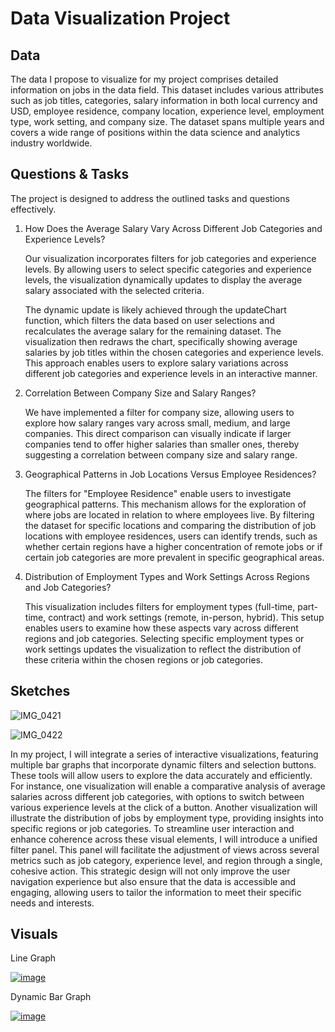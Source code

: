 # Data Visualization Project

## Data

The data I propose to visualize for my project comprises detailed information on jobs in the data field. This dataset includes various attributes such as job titles, categories, salary information in both local currency and USD, employee residence, company location, experience level, employment type, work setting, and company size. The dataset spans multiple years and covers a wide range of positions within the data science and analytics industry worldwide.


## Questions & Tasks

The project is designed to address the outlined tasks and questions effectively.

1. How Does the Average Salary Vary Across Different Job Categories and Experience Levels?
   
   Our visualization incorporates filters for job categories and experience levels. By allowing users to select specific categories and 
   experience levels, the visualization dynamically updates to display the average salary associated with the selected criteria.

   The dynamic update is likely achieved through the updateChart function, which filters the data based on user selections and recalculates the 
   average salary for the remaining dataset. The visualization then redraws the chart, specifically showing average salaries by job titles 
   within the chosen categories and experience levels. This approach enables users to explore salary variations across different job categories 
   and experience levels in an interactive manner.

2. Correlation Between Company Size and Salary Ranges?

   We have implemented a filter for company size, allowing users to explore how salary ranges vary across small, medium, and large companies. 
   This direct comparison can visually indicate if larger companies tend to offer higher salaries than smaller ones, thereby suggesting a 
   correlation between company size and salary range.

3. Geographical Patterns in Job Locations Versus Employee Residences?

   The filters for "Employee Residence" enable users to investigate geographical patterns. This mechanism allows for the exploration of where 
   jobs are located in relation to where employees live. By filtering the dataset for specific locations and comparing the distribution of job 
   locations with employee residences, users can identify trends, such as whether certain regions have a higher concentration of remote jobs or 
   if certain job categories are more prevalent in specific geographical areas.

4. Distribution of Employment Types and Work Settings Across Regions and Job Categories?

   This visualization includes filters for employment types (full-time, part-time, contract) and work settings (remote, in-person, hybrid). This 
   setup enables users to examine how these aspects vary across different regions and job categories. Selecting specific employment types or 
   work settings updates the visualization to reflect the distribution of these criteria within the chosen regions or job categories.


## Sketches

![IMG_0421](https://github.com/Sreelikhith/dataviz-project/assets/128874576/4fd291b4-11fa-4837-9322-b7225044ce76)

![IMG_0422](https://github.com/Sreelikhith/dataviz-project/assets/128874576/84492609-894c-46f6-9e1e-c7cd0259bbb4)

In my project, I will integrate a series of interactive visualizations, featuring multiple bar graphs that incorporate dynamic filters and selection buttons. These tools will allow users to explore the data accurately and efficiently. For instance, one visualization will enable a comparative analysis of average salaries across different job categories, with options to switch between various experience levels at the click of a button. Another visualization will illustrate the distribution of jobs by employment type, providing insights into specific regions or job categories. To streamline user interaction and enhance coherence across these visual elements, I will introduce a unified filter panel. This panel will facilitate the adjustment of views across several metrics such as job category, experience level, and region through a single, cohesive action. This strategic design will not only improve the user navigation experience but also ensure that the data is accessible and engaging, allowing users to tailor the information to meet their specific needs and interests.

## Visuals

Line Graph

[![image](https://github.com/Sreelikhith/dataviz-project/assets/128874576/81b4326a-b256-4a5e-9e57-e8d182ac47d8)](https://vizhub.com/Sreelikhith/bd6af7bd54f0461a8b6e45d474483ace)

Dynamic Bar Graph

[![image](https://github.com/Sreelikhith/dataviz-project/assets/128874576/3a1a3d58-bed7-46f7-8614-60e76baf331a)](https://vizhub.com/Sreelikhith/76ebb65f368f45399ed00f176f303f79)



